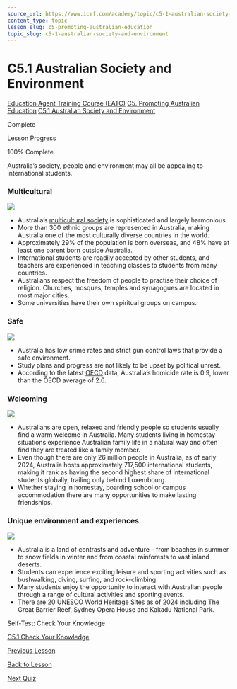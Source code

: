 ```yaml
---
source_url: https://www.icef.com/academy/topic/c5-1-australian-society-and-environment/
content_type: topic
lesson_slug: c5-promoting-australian-education
topic_slug: c5-1-australian-society-and-environment
---
```


# C5.1 Australian Society and Environment

[Education Agent Training Course (EATC)](https://www.icef.com/academy/courses/education-agent-training-course-eatc/) [C5. Promoting Australian Education](https://www.icef.com/academy/lessons/c5-promoting-australian-education/) [C5.1 Australian Society and Environment](https://www.icef.com/academy/topic/c5-1-australian-society-and-environment/)

Complete

Lesson Progress 

100% Complete 

Australia’s society, people and environment may all be appealing to international students.

### Multicultural

![](https://www.icef.com/academy/wp-content/uploads/2022/09/pexels-andy-barbour-6684551-1024x683.jpg)

  * Australia’s [multicultural society](https://www.studyinaustralia.gov.au/English/Why-Australia/reasons-to-study-in-australia) is sophisticated and largely harmonious.
  * More than 300 ethnic groups are represented in Australia, making Australia one of the most culturally diverse countries in the world.
  * Approximately 29% of the population is born overseas, and 48% have at least one parent born outside Australia.
  * International students are readily accepted by other students, and teachers are experienced in teaching classes to students from many countries.
  * Australians respect the freedom of people to practise their choice of religion. Churches, mosques, temples and synagogues are located in most major cities.
  * Some universities have their own spiritual groups on campus.



### Safe

![](https://www.icef.com/academy/wp-content/uploads/2022/09/pexels-photomix-company-101808-1024x683.jpg)

  * Australia has low crime rates and strict gun control laws that provide a safe environment.
  * Study plans and progress are not likely to be upset by political unrest.
  * According to the latest [OECD](https://www.oecdbetterlifeindex.org/countries/australia/) data, Australia’s homicide rate is 0.9, lower than the OECD average of 2.6. 



### Welcoming

![](https://www.icef.com/academy/wp-content/uploads/2022/09/pexels-moe-magners-7495408-1024x683.jpg)

  * Australians are open, relaxed and friendly people so students usually find a warm welcome in Australia. Many students living in homestay situations experience Australian family life in a natural way and often find they are treated like a family member.
  * Even though there are only 26 million people in Australia, as of early 2024, Australia hosts approximately 717,500 international students, making it rank as having the second highest share of international students globally, trailing only behind Luxembourg.
  * Whether staying in homestay, boarding school or campus accommodation there are many opportunities to make lasting friendships.



### Unique environment and experiences

![](https://www.icef.com/academy/wp-content/uploads/2022/09/pexels-kampus-production-7659102-1024x684.jpg)

  * Australia is a land of contrasts and adventure – from beaches in summer to snow fields in winter and from coastal rainforests to vast inland deserts.
  * Students can experience exciting leisure and sporting activities such as bushwalking, diving, surfing, and rock-climbing.
  * Many students enjoy the opportunity to interact with Australian people through a range of cultural activities and sporting events.
  * There are 20 UNESCO World Heritage Sites as of 2024 including The Great Barrier Reef, Sydney Opera House and Kakadu National Park.



Self-Test: Check Your Knowledge

[ C5.1 Check Your Knowledge ](https://www.icef.com/academy/quizzes/c5-1-check-your-knowledge/)

[ Previous Lesson ](https://www.icef.com/academy/lessons/c5-promoting-australian-education/)

[Back to Lesson](https://www.icef.com/academy/lessons/c5-promoting-australian-education/)

[ Next Quiz ](https://www.icef.com/academy/quizzes/c5-1-check-your-knowledge/)
